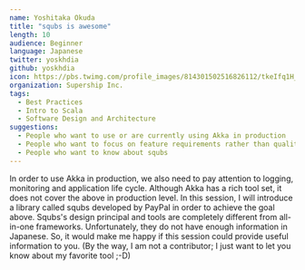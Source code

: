 ```yaml
---
name: Yoshitaka Okuda
title: "squbs is awesome"
length: 10
audience: Beginner
language: Japanese
twitter: yoskhdia
github: yoskhdia
icon: https://pbs.twimg.com/profile_images/814301502516826112/tkeIfq1H_400x400.jpg
organization: Supership Inc.
tags:
  - Best Practices
  - Intro to Scala
  - Software Design and Architecture
suggestions:
  - People who want to use or are currently using Akka in production
  - People who want to focus on feature requirements rather than quality characteristics requirements
  - People who want to know about squbs
---
```

In order to use Akka in production, we also need to pay attention to logging, monitoring and application life cycle. Although Akka has a rich tool set, it does not cover the above in production level.
In this session, I will introduce a library called squbs developed by PayPal in order to achieve the goal above.
Squbs's design principal and tools are completely different from all-in-one frameworks. Unfortunately, they do not have enough information in Japanese. So, it would make me happy if this session could provide useful information to you.
(By the way, I am not a contributor; I just want to let you know about my favorite tool ;-D)
